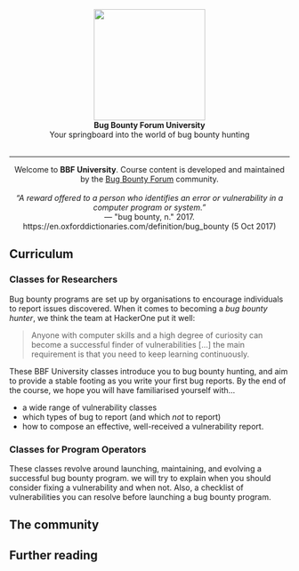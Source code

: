 <div align="center">
<img align="center" src="#" height="200"></img>
<!-- Final logo here -->
</div>
<div align="center">
<b>Bug Bounty Forum University</b>
<br/>
Your springboard into the world of bug bounty hunting
<br/>
<br/>
</div>
<hr/>
<div align="center">
Welcome to <b>BBF University</b>. Course content is developed and maintained by the <a href="https://bugbountyforum.com">Bug Bounty Forum</a> community.
<br/><br/>
</div>
<center>
<i>“A reward offered to a person who identifies an error or vulnerability in a computer program or system.”</i><br/>
&mdash; "bug bounty, n." 2017. https://en.oxforddictionaries.com/definition/bug_bounty (5 Oct 2017)
</center>
  
## Curriculum
### Classes for Researchers
Bug bounty programs are set up by organisations to encourage individuals to report issues discovered. When it comes to becoming a <i>bug bounty hunter</i>, we think the team at HackerOne put it well:

<blockquote>
Anyone with computer skills and a high degree of curiosity can become a successful finder of vulnerabilities [...] the main requirement is that you need to keep learning continuously.
</blockquote>

These BBF University classes introduce you to bug bounty hunting, and aim to provide a stable footing as you write your first bug reports. By the end of the course, we hope you will have familiarised yourself with...

* a wide range of vulnerability classes
* which types of bug to report (and which <i>not</i> to report)
* how to compose an effective, well-received a vulnerability report.

### Classes for Program Operators
These classes revolve around launching, maintaining, and evolving a successful bug bounty program. we will try to explain when you should consider fixing a vulnerability and when not. Also, a checklist of vulnerabilities you can resolve before launching a bug bounty program.

## The community

## Further reading
